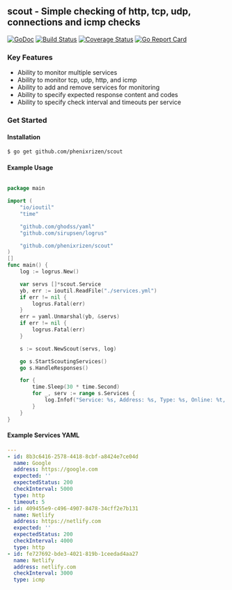 ## scout - Simple checking of http, tcp, udp, connections and icmp checks
[![GoDoc](https://img.shields.io/badge/godoc-reference-blue.svg)](http://godoc.org/github.com/phenixrizen/scout)
[![Build Status](https://travis-ci.org/phenixrizen/scout.svg?branch=master)](https://travis-ci.org/phenixrizen/scout)
[![Coverage Status](https://coveralls.io/repos/github/phenixrizen/scout/badge.svg?branch=master)](https://coveralls.io/github/phenixrizen/scout?branch=master)
[![Go Report Card](https://goreportcard.com/badge/github.com/phenixrizen/scout)](https://goreportcard.com/report/github.com/phenixrizen/scout)

### Key Features
- Ability to monitor multiple services
- Ability to monitor tcp, udp, http, and icmp
- Ability to add and remove services for monitoring
- Ability to specify expected response content and codes
- Ability to specify check interval and timeouts per service

### Get Started

#### Installation
```bash
$ go get github.com/phenixrizen/scout
```

#### Example Usage
```go

package main

import (
	"io/ioutil"
	"time"

	"github.com/ghodss/yaml"
	"github.com/sirupsen/logrus"

	"github.com/phenixrizen/scout"
)
[]
func main() {
	log := logrus.New()

	var servs []*scout.Service
	yb, err := ioutil.ReadFile("./services.yml")
	if err != nil {
		logrus.Fatal(err)
	}
	err = yaml.Unmarshal(yb, &servs)
	if err != nil {
		logrus.Fatal(err)
	}

	s := scout.NewScout(servs, log)

	go s.StartScoutingServices()
	go s.HandleResponses()

	for {
		time.Sleep(30 * time.Second)
		for _, serv := range s.Services {
			log.Infof("Service: %s, Address: %s, Type: %s, Online: %t, Last Online: %s, Last Status Code: %d, Latency: %.6fs, Ping Time: %.6fs", serv.Name, serv.Address, serv.Type, serv.Online, serv.LastOnline, serv.LastStatusCode, serv.Latency, serv.PingTime)
		}
	}
}
```

#### Example Services YAML
```yaml
---
- id: 8b3c6416-2578-4418-8cbf-a8424e7ce04d
  name: Google
  address: https://google.com
  expected: ''
  expectedStatus: 200
  checkInterval: 5000
  type: http
  timeout: 5
- id: 409455e9-c496-4907-8478-34cff2e7b131
  name: Netlify
  address: https://netlify.com
  expected: ''
  expectedStatus: 200
  checkInterval: 4000
  type: http
- id: fe727692-bde3-4021-819b-1ceedad4aa27
  name: Netlify
  address: netlify.com
  checkInterval: 3000
  type: icmp
```